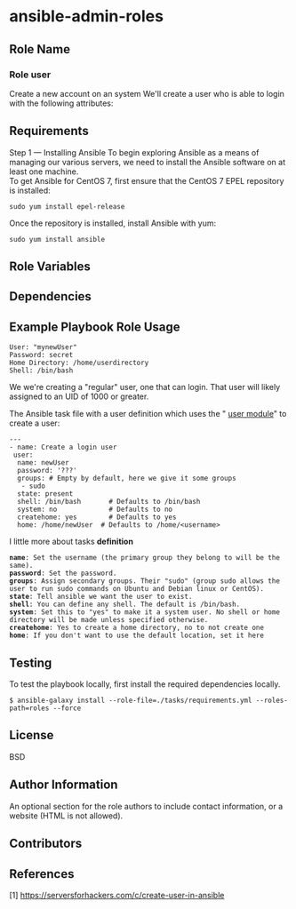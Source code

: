 # ansible-admin-roles

Role Name
------------

### Role user
Create a new account on an system
We'll create a user who is able to login with the following attributes:

Requirements
------------

Step 1 — Installing Ansible
To begin exploring Ansible as a means of managing our various servers, we need to install the Ansible software on at least one machine.    
To get Ansible for CentOS 7, first ensure that the CentOS 7 EPEL repository is installed:

    sudo yum install epel-release

Once the repository is installed, install Ansible with yum:

    sudo yum install ansible


Role Variables
--------------


Dependencies
------------


Example Playbook Role Usage
----------------

    User: "mynewUser"
    Password: secret
    Home Directory: /home/userdirectory
    Shell: /bin/bash

We we're creating a "regular" user, one that can login. That user will likely assigned to an UID of 1000 or greater.

The Ansible task file with a user definition which uses the "
[user module](http://docs.ansible.com/ansible/latest/modules/user_module.html)" to create a user:

    
    ---
    - name: Create a login user
     user:
      name: newUser
      password: '???'
      groups: # Empty by default, here we give it some groups
       - sudo
      state: present
      shell: /bin/bash       # Defaults to /bin/bash
      system: no             # Defaults to no
      createhome: yes        # Defaults to yes
      home: /home/newUser  # Defaults to /home/<username>


I little more about tasks **definition**
<pre><code><b>name</b>: Set the username (the primary group they belong to will be the same).
<b>password</b>: Set the password.
<b>groups</b>: Assign secondary groups. Their "sudo" (group sudo allows the user to run sudo commands on Ubuntu and Debian linux or CentOS).
<b>state</b>: Tell ansible we want the user to exist.
<b>shell</b>: You can define any shell. The default is /bin/bash.
<b>system</b>: Set this to "yes" to make it a system user. No shell or home directory will be made unless specified otherwise.
<b>createhome</b>: Yes to create a home directory, no to not create one
<b>home</b>: If you don't want to use the default location, set it here
</pre></code>

Testing
----------------
To test the playbook locally, first install the required dependencies locally.

    $ ansible-galaxy install --role-file=./tasks/requirements.yml --roles-path=roles --force


License
-------

BSD

Author Information
------------------

An optional section for the role authors to include contact information, or a website (HTML is not allowed).

Contributors
------------


References
-----------
[1] https://serversforhackers.com/c/create-user-in-ansible
